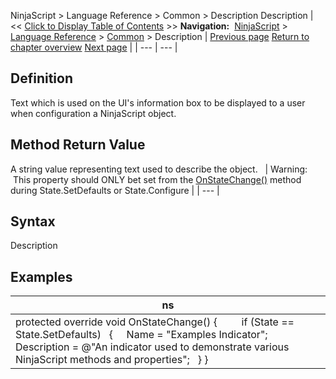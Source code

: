﻿
NinjaScript > Language Reference > Common > Description
Description
| << [Click to Display Table of Contents](description.md) >> **Navigation:**     [NinjaScript](ninjascript-1.md) > [Language Reference](language_reference_wip-1.md) > [Common](common-1.md) > Description | [Previous page](clone-1.md) [Return to chapter overview](common-1.md) [Next page](indicator_displayname-1.md) |
| --- | --- |
## Definition
Text which is used on the UI's information box to be displayed to a user when configuration a NinjaScript object.
 
## Method Return Value
A string value representing text used to describe the object.
 
| Warning:  This property should ONLY bet set from the [OnStateChange()](onstatechange-1.md) method during State.SetDefaults or State.Configure |
| --- |
 
## Syntax
Description

## Examples
| ns |
| --- |
| protected override void OnStateChange() {          if (State == State.SetDefaults)    {      Name = "Examples Indicator";         Description = @"An indicator used to demonstrate various NinjaScript methods and properties";    } } |

